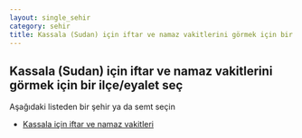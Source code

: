 ```yaml
---
layout: single_sehir
category: sehir
title: Kassala (Sudan) için iftar ve namaz vakitlerini görmek için bir ilçe/eyalet seç
---
```



## Kassala (Sudan) için iftar ve namaz vakitlerini görmek için bir ilçe/eyalet seç

Aşağıdaki listeden bir şehir ya da semt seçin


* [Kassala için iftar ve namaz vakitleri](/iftar.html?sehir=Kassala&ulke=Sudan&state=Kassala)
